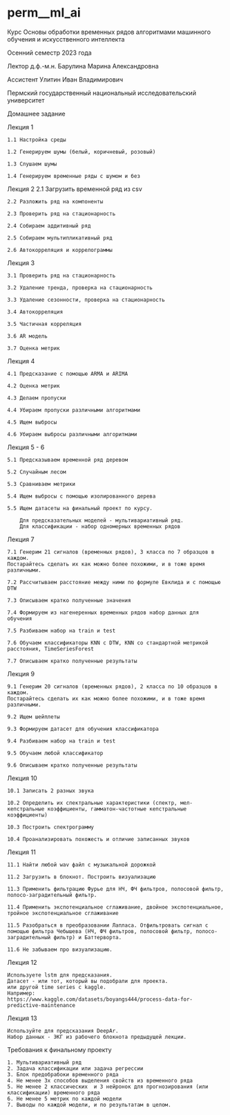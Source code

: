 # perm__ml_ai

Курс Основы обработки временных рядов алгоритмами машинного обучения и искусственного интеллекта

Осенний семестр 2023 года

Лектор д.ф.-м.н. Барулина Марина Александровна

Ассистент  Улитин Иван Владимирович

Пермский государственный национальный исследовательский университет

Домашнее задание

Лекция 1

    1.1 Настройка среды
    
    1.2 Генерируем шумы (белый, коричневый, розовый)
    
    1.3 Слушаем шумы
    
    1.4 Генерируем временные ряды с шумом и без


Лекция 2
    2.1 Загрузить временной ряд из csv
    
    2.2 Разложить ряд на компоненты
    
    2.3 Проверить ряд на стационарность
    
    2.4 Собираем аддитивный ряд
    
    2.5 Собираем мультипликативный ряд
    
    2.6 Автокорреляция и коррелограммы	


Лекция 3

    3.1 Проверить ряд на стационарность
    
    3.2 Удаление тренда, проверка на стационарность
    
    3.3 Удаление сезонности, проверка на стационарность
    
    3.4 Автокорреляция
    
    3.5 Частичная корреляция	
    
    3.6 AR модель
    
    3.7 Оценка метрик


Лекция 4

    4.1 Предсказание с помощью ARMA и ARIMA
    
    4.2 Оценка метрик
    
    4.3 Делаем пропуски
    
    4.4 Убираем пропуски различными алгоритмами
    
    4.5 Ищем выбросы
    
    4.6 Убираем выбросы различными алгоритмами


Лекция 5 - 6

    5.1 Предсказываем временной ряд деревом
    
    5.2 Случайным лесом
    
    5.3 Сравниваем метрики
    
    5.4 Ищем выбросы с помощью изолированного дерева
    
    5.5 Ищем датасеты на финальный проект по курсу. 
    
        Для предсказательных моделей - мультивариативный ряд. 
        Для классификации - набор одномерных временных рядов


Лекция 7

    7.1 Генерим 21 сигналов (временных рядов), 3 класса по 7 образцов в каждом.
    Постарайтесь сделать их как можно более похожими, и в тоже время различными.
    
    7.2 Рассчитываем расстояние между ними по формуле Евклида и с помощью DTW
    
    7.3 Описываем кратко полученные значения
    
    7.4 Формируем из нагенеренных временных рядов набор данных для обучения
    
    7.5 Разбиваем набор на train и test
    
    7.6 Обучаем классификаторы KNN с DTW, KNN со стандартной метрикой расстояния, TimeSeriesForest
    
    7.7 Описываем кратко полученные результаты



Лекция 9

    9.1 Генерим 20 сигналов (временных рядов), 2 класса по 10 образцов в каждом.
    Постарайтесь сделать их как можно более похожими, и в тоже время различными.
    
    9.2 Ищем шейплеты
    
    9.3 Формируем датасет для обучения классификатора
    
    9.4 Разбиваем набор на train и test
    
    9.5 Обучаем любой классификатор
    
    9.6 Описываем кратко полученные результаты

Лекция 10

    10.1 Записать 2 разных звука
    
    10.2 Определить их спектральные характеристики (спектр, мел-кепстральные коэффициенты, гамматон-частотные кепстральные коэффициенты)
    
    10.3 Построить спектрограмму
    
    10.4 Проанализировать похожесть и отличие записанных звуков

Лекция 11

    11.1 Найти любой wav файл c музыкальной дорожкой
    
    11.2 Загрузить в блокнот. Построить визуализацию
    
    11.3 Применить фильтрацию Фурье для НЧ, ФЧ фильтров, полосовой фильтр, полосо-заградительный фильтр.
    
    11.4 Применить экспотенциальное сглаживание, двойное экспотенциальное, тройное экспотенциальное сглаживание

    11.5 Разобраться в преобразовании Лапласа. Отфильтровать сигнал с помощью фильтра Чебышева (НЧ, ФЧ фильтров, полосовой фильтр, полосо-заградительный фильтр) и Баттерворта.

    11.6 Не забываем про визуализацию.

Лекция 12

    Используете lstm для предсказания.
    Датасет - или тот, который вы подобрали для проекта.
    или другой time series с kaggle.
    Например:
    https://www.kaggle.com/datasets/boyangs444/process-data-for-predictive-maintenance

Лекция 13

    Используйте для предсказания DeepAr.
    Набор данных - ЭКГ из рабочего блокнота предыдущей лекции.


Требования к финальному проекту

    1. Мультивариативный ряд
    2. Задача классификации или задача регрессии
    3. Блок предобрабоки временного ряда
    4. Не менее 3х способов выделения свойств из временного ряда
    5. Не менее 2 классических  и 3 нейронок для прогнозирования (или классификации) временного ряда
    6. Не менее 5 метрик по каждой модели
    7. Выводы по каждой модели, и по результатам в целом.

